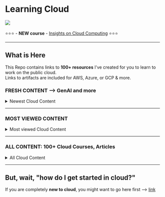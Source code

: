 # Learning Cloud

<kbd><img src="https://github.com/lynnlangit/learning-cloud/blob/master/images/learning-cloud.png" width=600></kbd>

⭐⭐⭐ - **NEW course** - [Insights on Cloud Computing](https://www.linkedin.com/learning/insights-on-cloud-computing-with-lynn-langit) ⭐⭐⭐

---

## What is Here

This Repo contains links to **100+ resources** I've created for you to learn to work on the public cloud.    
Links to artifacts are included for AWS, Azure, or GCP & more.  

### FRESH CONTENT --> GenAI and more

<details><summary>Newest Cloud Content</summary>

#### GenAI

- <img src="https://github.com/lynnlangit/sample-data/blob/master/1_sample_data/emoji-icons/chat-gpt.png" width=20>  My screencast series/YouTube playlist - **`5+ min of my ChatGPT`** - [link to playlist](https://www.youtube.com/playlist?list=PL4Q4HssKcxYuwbVAgVqwM5od3yLtg9NM0)
- <img src="https://github.com/lynnlangit/sample-data/blob/master/1_sample_data/emoji-icons/gcp.png" width=25> Released: **`Google Gemini for Developers`** - [link to repo](https://github.com/lynnlangit/gcp-essentials/tree/master/6_AI-ML/2_gemini_LLM) and [course](https://www.linkedin.com/learning/google-gemini-for-developers-24018542) on LinkedIn Learning
- <img src="https://github.com/lynnlangit/sample-data/blob/master/1_sample_data/emoji-icons/gcp.png" width=25> Recorded: **`Advanced Google Gemini for Developers`** - [link to repo](https://github.com/lynnlangit/gcp-essentials/blob/master/6_AI-ML/2_gemini_LLM/ADV-LLM-Dev.md) and course 'coming soon' on LinkedIn Learning
- <img src="https://github.com/lynnlangit/learning-cloud/blob/master/images/databricks-icon.png" width=20> Scheduled: New course **`Databricks GenAI`** course
  
----

#### NEWS about my additional LinkedIn Learning Courses for 2024

- <img src="https://github.com/lynnlangit/sample-data/blob/master/1_sample_data/emoji-icons/gcp.png" width=20> Released: 100% update of my **`GCP ML`** [course](https://github.com/lynnlangit/gcp-essentials/tree/master/6_AI-ML) and  [link to repo](https://github.com/lynnlangit/gcp-essentials/tree/master/6_AI-ML)
- <img src="https://github.com/lynnlangit/sample-data/blob/master/1_sample_data/emoji-icons/aws.png" width=20> Released: 100% update of my **`AWS Advanced Security`** [course](https://www.linkedin.com/learning/aws-advanced-security-management-patterns-and-practices?u=2125562) at [link to repo](https://github.com/lynnlangit/Hello-AWS-Data-Services/tree/master/6_DevOps/SecOps)
- <img src="https://github.com/lynnlangit/sample-data/blob/master/1_sample_data/emoji-icons/aws.png" width=20> Released: New course **`AWS DevOps Best Practices`** [course](https://www.linkedin.com/learning/aws-devops-best-practices-for-beginners?u=2125562) and [link to repo](https://github.com/lynnlangit/Hello-AWS-Data-Services/tree/master/6_DevOps/Best-Practices)


</details>

---

### MOST VIEWED CONTENT

<details><summary>Most viewed Cloud Content</summary>

#### GCP Topics
- 🧬 📺 :octocat: **`GCP-for-Bioinformatics`** [FREE course on GitHub](https://github.com/lynnlangit/gcp-for-bioinformatics) 
- 📺 :octocat: **`Serverless Architecture`** course - [link](https://www.linkedin.com/learning/serverless-architecture-19870153) & [repo](https://github.com/lynnlangit/serverless-architecture)
- 📺 :octocat: **`GCP Essentials`** and **`GCP Enterprise`** courses on LI_L - see repo for updates - [link](https://github.com/lynnlangit/gcp-essentials)
- 📺 :octocat: **`GCP Tools`** [course on LI_L](https://www.linkedin.com/learning/learning-google-cloud-developer-and-devops-tools) & associated repo examples in `tools` folder at [link](https://github.com/lynnlangit/gcp-essentials/blob/master/1_storage/tools/README.md)
- 📺 :octocat: **`GCP Cost Control`** [course on LI_L](https://www.linkedin.com/learning/google-cloud-controlling-cost), see repo [link](https://github.com/lynnlangit/gcp-essentials/tree/master/0_setup_and_iam_and_costs/0c_cost_control) too


#### Data, Machine Learning and More
- 📺 :octocat:**`Learning SnowflakeDB`** [course on LI_L](https://www.linkedin.com/learning/learning-snowflakedb) & associated repo at [link](https://github.com/lynnlangit/learn-snowflakedb)
- 📺 :octocat: **`Cloud Quantum Computing`** [course on LI_L](https://www.linkedin.com/learning/cloud-quantum-computing-essentials) & associated working repo at [link](https://github.com/lynnlangit/learning-quantum/tree/main/2_cloud-vendors)
- :octocat: Studies on  **`Learning Ethical AI`** , my resources repo at [link](https://github.com/lynnlangit/learning-ethical-ai)
- 🧬 :octocat: In preview - **`aws-for-bioinformatics`** a FREE and open source course on GitHub and YouTube - [link](https://github.com/lynnlangit/aws-for-bioinformatics)
- 📚 :octocat: 📺 **`Learning Data Mesh`** [repo + book club](https://github.com/lynnlangit/learning-data-mesh)

</details>

---

### ALL CONTENT: 100+ Cloud Courses, Articles

<details><summary>All Cloud Content</summary>

#### All Cloud Courses
- 📚 my **cloud courses** on LinkedIn Learning (30) - [link](https://www.linkedin.com/learning/instructors/lynn-langit)
- :octocat: my **example code** in Github repos (10+) - [link](https://github.com/lynnlangit)
- 📖 my **system visualization** tools, talks and examples (list) - [link](https://github.com/lynnlangit/learning-cloud/tree/master/0_CLOUD-PATTERNS/1_Viz-Systems)
- 🧬 :octocat: my **course on bioinformatics for cloud** on GitHub (`TeamTeri`) - [link](https://github.com/lynnlangit/TeamTeri)

#### Cloud Architectures, Patterns and Articles
- :octocat: My `CLOUD-PATTERNS` section to share best practice patterns and tools for cloud workloads - [link](https://github.com/lynnlangit/learning-cloud/tree/master/0_CLOUD-PATTERNS)
- 📺 :octocat: My `Serverless Architecture` companion repo to my course on LI_L - [link](https://www.linkedin.com/learning/serverless-architecture-19870153)
- 📚 **`Lynn Langit's Cloud World`** [on Substack](https://lynnlangit.substack.com/)
- 📖 my **technical articles** on Medium (40) - cloud topics - [link](https://medium.com/search?q=langit%20cloud)
- 📖 my **micro-blogging** on Dev.to (many...) - [link](https://dev.to/lynnlangit)

#### All Cloud Screencasts, Sample Data and Slide Decks
- 🗣️ my **screencasts/talks** on YouTube (50+) - cloud topics and more - [link](https://www.youtube.com/c/LynnLangit/playlists)
- 🗄️ my **sample data** in GitHub repo (10+) kinds of sample data - [link](https://github.com/lynnlangit/sample-data)
- 🗣️ my **slide decks** on Slides.com (many...) - [link](https://slides.com/lynnlangit)

</details>

---
  
## But, wait, "how do I get started in cloud?"

If you are completely **new to cloud**, you might want to go here first --> [link](https://github.com/lynnlangit/learning-cloud/tree/master/0_CLOUD-PATTERNS/0_Starting-Points)
